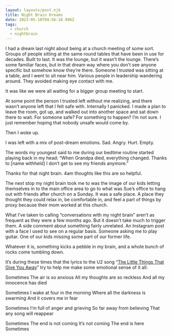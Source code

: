 ```yaml
---
layout: layouts/post.njk
title: Night Brain Dreams
date: 2023-05-18T04:56:16.896Z
tags:
  - church
  - nightbrain 
---
```


I had a dream last night about being at a church meeting of some sort. Groups of people sitting at the same round tables that have been in use for decades. Built to last. It was the lounge, but it wasn’t the lounge. There’s some familiar faces, but in that dream way where you don’t see anyone specific but somehow know they’re there. Someone I trusted was sitting at a table, and I went to sit near him. Various people in leadership wandering around. They avoided making eye contact with me.

It was like we were all waiting for a bigger group meeting to start.

At some point the person I trusted left without me realizing, and there wasn’t anyone left that I felt safe with. Internally I panicked. I made a plan to leave the room, got up, and walked out into another space and sat down there to wait. For someone safe? For something to happen? I’m not sure. I just remember hoping that nobody unsafe would come by. 

Then I woke up.

I was left with a mix of post-dream emotions. Sad. Angry. Hurt. Empty.

The words my youngest said to me during our bedtime routine started playing back in my head: “When Grandpa died, everything changed. Thanks to [name withheld] I don’t get to see my friends anymore.”

Thanks for that night brain. 4am thoughts like this are so helpful.

The next stop my night brain took me to was the image of our kids letting themselves in to the main office area to go to what was Sue’s office to hang out with friends after church on a Sunday. It was a safe place. A place they thought they could relax in, be comfortable in, and feel a part of things by proxy because their mom worked at this church.

What I’ve taken to calling “conversations with my night brain” aren’t as frequent as they were a few months ago. But it doesn’t take much to trigger them. A side comment about something fairly unrelated. An Instagram post with a face I used to see on a regular basis. Someone asking me to play guitar. One of our kids missing some part of our former life. 

Whatever it is, something kicks a pebble in my brain, and a whole bunch of rocks come tumbling down.

It’s during these times that the lyrics to the U2 song “[The Little Things That Give You Away](https://youtu.be/U2jVb2Gt-XU)” try to help me make some emotional sense of it all:

Sometimes
The air is so anxious
All my thoughts are so reckless
And all my innocence has died

Sometimes
I wake at four in the morning
Where all the darkness is swarming
And it covers me in fear

Sometimes
I’m full of anger and grieving
So far away from believing
That any song will reappear

Sometimes
The end is not coming
It’s not coming
The end is here
Sometimes